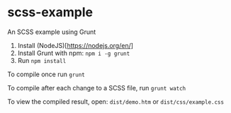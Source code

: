 # scss-example
An SCSS example using Grunt

1. Install (NodeJS)[https://nodejs.org/en/]
2. Install Grunt with npm: `npm i -g grunt`
3. Run `npm install`

To compile once run `grunt`

To compile after each change to a SCSS file, run `grunt watch`

To view the compiled result, open: `dist/demo.htm` or `dist/css/example.css`
